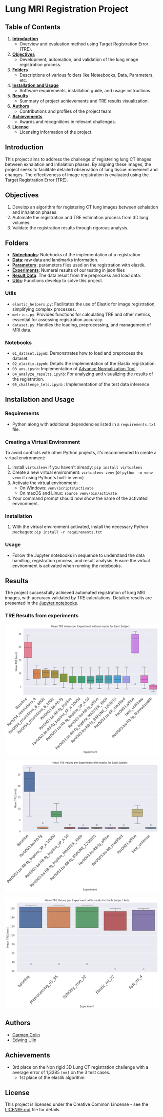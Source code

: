 # Lung MRI Registration Project

## Table of Contents

1. [**Introduction**](#introduction)
   - Overview and evaluation method using Target Registration Error (TRE).
2. [**Objectives**](#objectives)
   - Development, automation, and validation of the lung image registration process.
3. [**Folders**](#folders)
   - Descriptions of various folders like Noteebooks, Data, Parameters, etc.
4. [**Installation and Usage**](#installation-and-usage)
   - Software requirements, installation guide, and usage instructions.
5. [**Results**](#results)
   - Summary of project achievements and TRE results visualization.
6. [**Authors**](#authors)
   - Contributions and profiles of the project team.
7. [**Achievements**](#achievements)
   - Awards and recognitions in relevant challenges.
8. [**License**](#license)
   - Licensing information of the project.


## Introduction
This project aims to address the challenge of registering lung CT images between exhalation and inhalation phases. By aligning these images, the project seeks to facilitate detailed observation of lung tissue movement and changes. The effectiveness of image registration is evaluated using the Target Registration Error (TRE).

## Objectives
1. Develop an algorithm for registering CT lung images between exhalation and inhalation phases.
2. Automate the registration and TRE estimation process from 3D lung volumes.
3. Validate the registration results through rigorous analysis.

## Folders
- [**Noteebooks**](noteebooks): Notebooks of the implementation of a registration.
- [**Data**](data): raw data and landmarks information.
- [**Parameters**](parameters): parameters files used on the registration with elastik.
- [**Experiments**](experiments): Numeral results of our testing in json files
- [**Result Data**](result_data): The data result from the preprocess and load data.
- [**Utils**](utils): Functions develop to solve this project.

### Utils
- `elastic_helpers.py`: Facilitates the use of Elastix for image registration, simplifying complex processes.
- `metrics.py`: Provides functions for calculating TRE and other metrics, essential for assessing registration accuracy.
- `dataset.py`: Handles the loading, preprocessing, and management of MRI data.

### Notebooks
- `01_dataset.ipynb`: Demonstrates how to load and preprocess the dataset.
- `02_elastix.ipynb`: Details the implementation of the Elastix registration.
- `03_ans.ipynb`: Implementation of [Advance Normalization Tool](https://github.com/ANTsX/ANTsPy).
- `04_analyze_results.ipynb`: For analyzing and visualizing the results of the registration.
- `05_challenge_tets.ipynb` : Implementation of the test data inference

## Installation and Usage

### Requirements
- Python along with additional dependencies listed in a `requirements.txt` file.

### Creating a Virtual Environment
To avoid conflicts with other Python projects, it's recommended to create a virtual environment:
1. Install `virtualenv` if you haven't already: `pip install virtualenv`
2. Create a new virtual environment: `virtualenv venv` (or `python -m venv venv` if using Python's built-in venv)
3. Activate the virtual environment:
   - On Windows: `venv\Scripts\activate`
   - On macOS and Linux: `source venv/bin/activate`
4. Your command prompt should now show the name of the activated environment.

### Installation
1. With the virtual environment activated, install the necessary Python packages: `pip install -r requirements.txt`

### Usage
- Follow the Jupyter notebooks in sequence to understand the data handling, registration process, and result analysis. Ensure the virtual environment is activated when running the notebooks.

## Results
The project successfully achieved automated registration of lung MRI images, with accuracy validated by TRE calculations. Detailed results are presented in the [Jupyter notebooks](noteebooks/04_analyze_results.ipynb).

### TRE Results from experiments

![alt text](https://github.com/EdAlita/lung_registration/blob/main/images/TRE-unmaks.png?raw=true)

![alt text](https://github.com/EdAlita/lung_registration/blob/main/images/TRE-maks.png?raw=true)

![alt text](https://github.com/EdAlita/lung_registration/blob/main/images/ants.png?raw=true)

## Authors
- [Carmen Colin](https://github.com/CarmenColinTen)
- [Edwing Ulin](https://github.com/EdAlita)

## Achievements

- 3rd place on the Non rigid 3D Lung CT registration challenge with a average error of 1,3385 `[mm]` on the 3 test cases. 
    - 1st place of the elastik algorithm

## License
This project is licensed under the Creative Common Lincense - see the [LICENSE.md](LICENSE) file for details.
